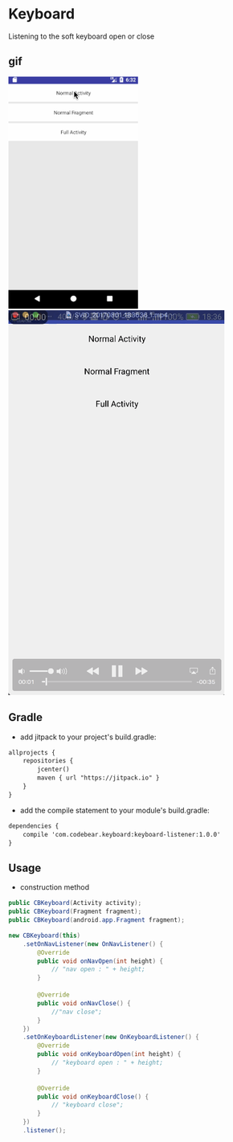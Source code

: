 # Keyboard
Listening to the soft keyboard open or close

## gif

![gif](/raw/keyboard1.gif)
![gif](/raw/keyboard2.gif)

## Gradle

* add jitpack to your project's build.gradle:
```xml  
allprojects {
    repositories {
        jcenter()
        maven { url "https://jitpack.io" }
    }
}
```

* add the compile statement to your module's build.gradle:
```xml
dependencies {
    compile 'com.codebear.keyboard:keyboard-listener:1.0.0'
}
```

## Usage

* construction method
```java
public CBKeyboard(Activity activity);
public CBKeyboard(Fragment fragment);
public CBKeyboard(android.app.Fragment fragment);
```

```java
new CBKeyboard(this)
    .setOnNavListener(new OnNavListener() {
        @Override
        public void onNavOpen(int height) {
            // "nav open : " + height;
        }

        @Override
        public void onNavClose() {
            //"nav close";
        }
    })
    .setOnKeyboardListener(new OnKeyboardListener() {
        @Override
        public void onKeyboardOpen(int height) {
            // "keyboard open : " + height;
        }

        @Override
        public void onKeyboardClose() {
            // "keyboard close";
        }
    })
    .listener();
```
